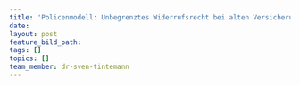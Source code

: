 ```yaml
---
title: 'Policenmodell: Unbegrenztes Widerrufsrecht bei alten Versicherungsverträgen?'
date:
layout: post
feature_bild_path:
tags: []
topics: []
team_member: dr-sven-tintemann
---
```

